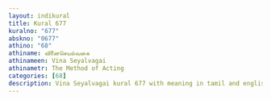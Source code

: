 ```yaml
---
layout: indikural
title: Kural 677
kuralno: "677"
abskno: "0677"
athino: "68"
athiname: வினைசெயல்வகை
athinameen: Vina Seyalvagai
athinametr: The Method of Acting
categories: [68]
description: Vina Seyalvagai kural 677 with meaning in tamil and english 
---
```



